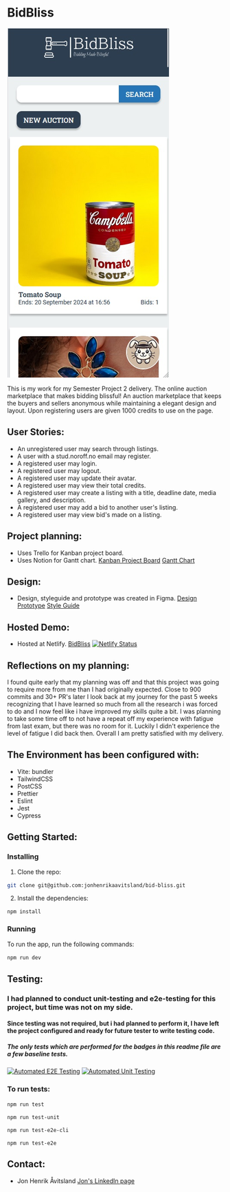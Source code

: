 # BidBliss

![image](./src/images/screenshot.jpg)

This is my work for my Semester Project 2 delivery.
The online auction marketplace that makes bidding blissful!
An auction marketplace that keeps the buyers and sellers anonymous while maintaining a elegant design and layout.
Upon registering users are given 1000 credits to use on the page.

## User Stories:

- An unregistered user may search through listings.
- A user with a stud.noroff.no email may register.
- A registered user may login.
- A registered user may logout.
- A registered user may update their avatar.
- A registered user may view their total credits.
- A registered user may create a listing with a title, deadline date, media gallery, and description.
- A registered user may add a bid to another user's listing.
- A registered user may view bid's made on a listing.

## Project planning:

- Uses Trello for Kanban project board.
- Uses Notion for Gantt chart.
  [Kanban Project Board](https://trello.com/b/Jxtr9gbZ/semester-project-2)
  [Gantt Chart](https://boom-product-603.notion.site/570d36266954441c91671c628158ca61?v=a39ab7e5cd884c36890833a8a17f2651)

## Design:

- Design, styleguide and prototype was created in Figma.
  [Design Prototype](https://www.figma.com/design/Yo3btppfrxwhyh76QbaFRe/SP2?node-id=299-1715&m=dev)
  [Style Guide](https://www.figma.com/design/Yo3btppfrxwhyh76QbaFRe/SP2?node-id=352-3242&m=dev&t=0p6Ju4oO17eI0Dso-1)

## Hosted Demo:

- Hosted at Netlify.
  [BidBliss](https://bidbliss.netlify.app/)
  [![Netlify Status](https://api.netlify.com/api/v1/badges/362601a3-8eb3-4b0c-ae94-7d8e891bfc6b/deploy-status)](https://app.netlify.com/sites/bidbliss/deploys)

## Reflections on my planning:

I found quite early that my planning was off and that this project was going to require more from me than I had originally expected.
Close to 900 commits and 30+ PR's later I look back at my journey for the past 5 weeks recognizing that I have learned so much from all the research i was forced to do and I now feel like i have improved my skills quite a bit.
I was planning to take some time off to not have a repeat off my experience with fatigue from last exam, but there was no room for it.
Luckily I didn't experience the level of fatigue I did back then.
Overall I am pretty satisfied with my delivery.

## The Environment has been configured with:

- Vite: bundler
- TailwindCSS
- PostCSS
- Prettier
- Eslint
- Jest
- Cypress

## Getting Started:

### Installing

1. Clone the repo:

```bash
git clone git@github.com:jonhenrikaavitsland/bid-bliss.git
```

2. Install the dependencies:

```
npm install
```

### Running

To run the app, run the following commands:

```bash
npm run dev
```

## Testing:

### I had planned to conduct unit-testing and e2e-testing for this project, but time was not on my side.

#### Since testing was not required, but i had planned to perform it, I have left the project configured and ready for future tester to write testing code.

##### The only tests which are performed for the badges in this readme file are a few baseline tests.

[![Automated E2E Testing](https://github.com/jonhenrikaavitsland/bid-bliss/actions/workflows/e2e-test.yml/badge.svg)](https://github.com/jonhenrikaavitsland/bid-bliss/actions/workflows/e2e-test.yml)
[![Automated Unit Testing](https://github.com/jonhenrikaavitsland/bid-bliss/actions/workflows/unit-test.yml/badge.svg)](https://github.com/jonhenrikaavitsland/bid-bliss/actions/workflows/unit-test.yml)

### To run tests:

```runs both Jest and Cypress
npm run test
```

```runs Jest in terminal
npm run test-unit
```

```runs Cypress in terminal
npm run test-e2e-cli
```

```opens Cypress in external window
npm run test-e2e
```

## Contact:

- Jon Henrik Åvitsland
  [Jon's LinkedIn page](https://www.linkedin.com/in/jon-henrik-aavitsland-abaa872b7/)
